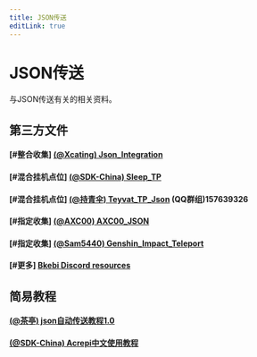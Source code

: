 ```yaml
---
title: JSON传送
editLink: true
---
```


# JSON传送

与JSON传送有关的相关资料。

## 第三方文件

#### [#整合收集] [ (@Xcating) Json_Integration](https://github.com/Xcating/Json_Integration) 

#### [#混合挂机点位] [ (@SDK-China) Sleep_TP](https://wwzb.lanzouf.com/invXS0lwy0yh) 

#### [#混合挂机点位] [ (@持青伞) Teyvat_TP_Json](#) (QQ群组)157639326

#### [#指定收集] [ (@AXC00) AXC00_JSON](https://github.com/AXC00/json) 

#### [#指定收集] [ (@Sam5440) Genshin_Impact_Teleport](https://github.com/Sam5440/Genshin_Impact_Teleport) 

#### [#更多] [Bkebi Discord resources](https://discord.com/channels/1026295403282436097/1064953611056058479) 

## 简易教程

#### [ (@茶亭) json自动传送教程1.0](https://docs.qq.com/doc/DTFFHRXRlTWZ6ZFhh)

#### [ (@SDK-China) Acrepi中文使用教程](https://kdocs.cn/l/clbwQmVi3djK)